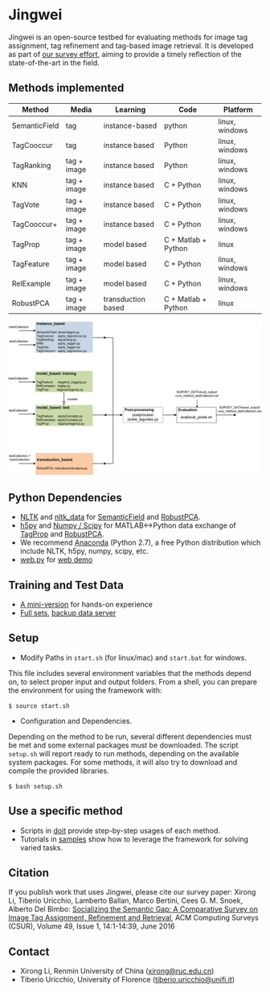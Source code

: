 # Jingwei #

Jingwei is an open-source testbed for evaluating methods for image tag assignment, tag refinement and tag-based image retrieval. It is developed as part of [our survey effort](http://dl.acm.org/citation.cfm?doid=2906152), aiming to provide a timely reflection of the state-of-the-art in the field.


## Methods implemented ##

Method        | Media         | Learning       | Code          | Platform
------------- | ------------- | -------------  | ------------- | -------------
SemanticField | tag           | instance-based | python        | linux, windows
TagCooccur    |	tag           |	instance based | Python        | linux, windows
TagRanking    |	tag + image   |	instance based | Python        | linux, windows
KNN           | tag + image   | instance based | C + Python    | linux, windows
TagVote       | tag + image   | instance based | C + Python    | linux, windows
TagCooccur+   |	tag + image   | instance based | C + Python    | linux, windows
TagProp	      | tag + image   | model based    | C + Matlab + Python | linux
TagFeature    |	tag + image   | model based    | C + Python    | linux, windows    
RelExample    | tag + image   | model based   |	C + Python     | linux, windows
RobustPCA     | tag + image   | transduction based | C + Matlab + Python | linux


![Code architecture: A high-level view](code-framework.png)

## Python Dependencies ##

* [NLTK](http://www.nltk.org) and [nltk\_data](https://drive.google.com/file/d/0B89Vll9z5OVEQkN1cmlGVlB5RTA/view?usp=sharing) for [SemanticField](instance_based/dosemtagrel.py) and [RobustPCA](transduction_based/robustpca/robustpca.py).
* [h5py](http://www.h5py.org) and [Numpy / Scipy](http://www.scipy.org) for MATLAB<->Python data exchange of [TagProp](model_based/tagprop/tagprop.py) and [RobustPCA](transduction_based/robustpca/robustpca.py).
* We recommend [Anaconda](https://www.continuum.io/downloads) (Python 2.7), a free Python distribution which include NLTK, h5py, numpy, scipy, etc.
* [web.py](http://webpy.org/) for [web demo](visualize/webdemo)

## Training and Test Data ##

* [A mini-version](http://www.micc.unifi.it/tagsurvey/downloads/mm15-tut.tar.gz) for hands-on experience
* [Full sets](http://www.micc.unifi.it/tagsurvey), [backup data server](http://www.mmc.ruc.edu.cn/research/tagsurvey/data.html)

## Setup ##

* Modify Paths in ``start.sh`` (for linux/mac) and ``start.bat`` for windows.

This file includes several environment variables that the methods depend on, to select proper input and output folders.
From a shell, you can prepare the environment for using the framework with:
```
$ source start.sh 
```

* Configuration and Dependencies.

Depending on the method to be run, several different dependencies must be met and some external packages must be downloaded.
The script `setup.sh` will report ready to run methods, depending on the available system packages.
For some methods, it will also try to download and compile the provided libraries.
```
$ bash setup.sh 
```

## Use a specific method ##

* Scripts in [doit](doit) provide step-by-step usages of each method. 
* Tutorials in [samples](samples) show how to leverage the framework for solving varied tasks.

## Citation ###

If you publish work that uses Jingwei, please cite our survey paper: Xirong Li, Tiberio Uricchio, Lamberto Ballan, Marco Bertini, Cees G. M. Snoek, Alberto Del Bimbo: [Socializing the Semantic Gap: A Comparative Survey on Image Tag Assignment, Refinement and Retrieval](http://dl.acm.org/citation.cfm?doid=2906152), ACM Computing Surveys (CSUR), Volume 49, Issue 1, 14:1-14:39, June 2016

## Contact ##

* Xirong Li, Renmin University of China (xirong@ruc.edu.cn)
* Tiberio Uricchio, University of Florence (tiberio.uricchio@unifi.it)
